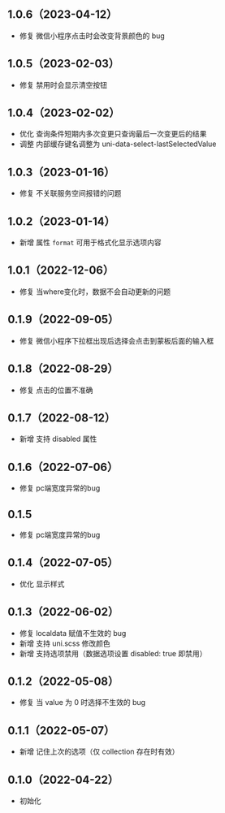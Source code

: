 ## 1.0.6（2023-04-12）

-   修复 微信小程序点击时会改变背景颜色的 bug

## 1.0.5（2023-02-03）

-   修复 禁用时会显示清空按钮

## 1.0.4（2023-02-02）

-   优化 查询条件短期内多次变更只查询最后一次变更后的结果
-   调整 内部缓存键名调整为 uni-data-select-lastSelectedValue

## 1.0.3（2023-01-16）

-   修复 不关联服务空间报错的问题

## 1.0.2（2023-01-14）

-   新增 属性 `format` 可用于格式化显示选项内容

## 1.0.1（2022-12-06）

-   修复 当where变化时，数据不会自动更新的问题

## 0.1.9（2022-09-05）

-   修复 微信小程序下拉框出现后选择会点击到蒙板后面的输入框

## 0.1.8（2022-08-29）

-   修复 点击的位置不准确

## 0.1.7（2022-08-12）

-   新增 支持 disabled 属性

## 0.1.6（2022-07-06）

-   修复 pc端宽度异常的bug

## 0.1.5

-   修复 pc端宽度异常的bug

## 0.1.4（2022-07-05）

-   优化 显示样式

## 0.1.3（2022-06-02）

-   修复 localdata 赋值不生效的 bug
-   新增 支持 uni.scss 修改颜色
-   新增 支持选项禁用（数据选项设置 disabled: true 即禁用）

## 0.1.2（2022-05-08）

-   修复 当 value 为 0 时选择不生效的 bug

## 0.1.1（2022-05-07）

-   新增 记住上次的选项（仅 collection 存在时有效）

## 0.1.0（2022-04-22）

-   初始化
